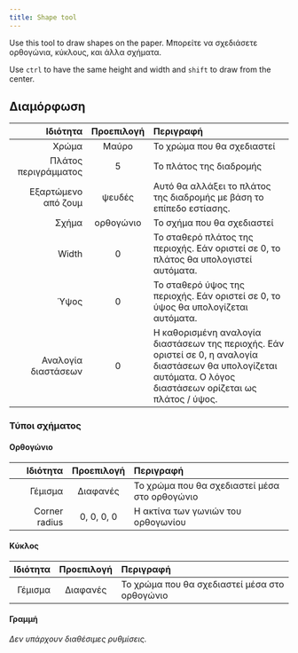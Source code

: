 ```yaml
---
title: Shape tool
---
```


Use this tool to draw shapes on the paper.
Μπορείτε να σχεδιάσετε ορθογώνια, κύκλους, και άλλα σχήματα.

Use `ctrl` to have the same height and width and `shift` to draw from the center.

## Διαμόρφωση

|             Ιδιότητα | Προεπιλογή | Περιγραφή                                                                                                                                                                                                       |
| -------------------: | :--------: | :-------------------------------------------------------------------------------------------------------------------------------------------------------------------------------------------------------------- |
|                Χρώμα |    Μαύρο   | Το χρώμα που θα σχεδιαστεί                                                                                                                                                                                      |
| Πλάτος περιγράμματος |      5     | Το πλάτος της διαδρομής                                                                                                                                                                                         |
|  Εξαρτώμενο από ζουμ |   ψευδές   | Αυτό θα αλλάξει το πλάτος της διαδρομής με βάση το επίπεδο εστίασης.                                                                                                                            |
|                Σχήμα |  ορθογώνιο | Το σχήμα που θα σχεδιαστεί                                                                                                                                                                                      |
|                Width |      0     | Το σταθερό πλάτος της περιοχής. Εάν οριστεί σε 0, το πλάτος θα υπολογιστεί αυτόματα.                                                                                            |
|                 Ύψος |      0     | Το σταθερό ύψος της περιοχής. Εάν οριστεί σε 0, το ύψος θα υπολογίζεται αυτόματα.                                                                                               |
|  Αναλογία διαστάσεων |      0     | Η καθορισμένη αναλογία διαστάσεων της περιοχής. Εάν οριστεί σε 0, η αναλογία διαστάσεων θα υπολογίζεται αυτόματα. Ο λόγος διαστάσεων ορίζεται ως πλάτος / ύψος. |

### Τύποι σχήματος

#### Ορθογώνιο

|      Ιδιότητα | Προεπιλογή | Περιγραφή                                     |
| ------------: | :--------: | :-------------------------------------------- |
|       Γέμισμα |  Διαφανές  | Το χρώμα που θα σχεδιαστεί μέσα στο ορθογώνιο |
| Corner radius | 0, 0, 0, 0 | Η ακτίνα των γωνιών του ορθογωνίου            |

#### Κύκλος

| Ιδιότητα | Προεπιλογή | Περιγραφή                                     |
| -------: | :--------: | :-------------------------------------------- |
|  Γέμισμα |  Διαφανές  | Το χρώμα που θα σχεδιαστεί μέσα στο ορθογώνιο |

#### Γραμμή

_Δεν υπάρχουν διαθέσιμες ρυθμίσεις._
